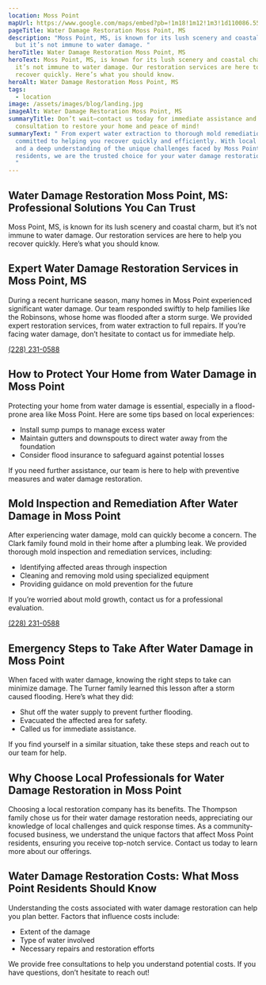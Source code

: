```yaml
---
location: Moss Point
mapUrl: https://www.google.com/maps/embed?pb=!1m18!1m12!1m3!1d110086.55251644987!2d-88.62110164983407!3d30.43029669331042!2m3!1f0!2f0!3f0!3m2!1i1024!2i768!4f13.1!3m3!1m2!1s0x889be962e8d2d093%3A0x8c35ede072382363!2sMoss%20Point%2C%20MS%2C%20USA!5e0!3m2!1sen!2sph!4v1728889207132!5m2!1sen!2sph
pageTitle: Water Damage Restoration Moss Point, MS
description: "Moss Point, MS, is known for its lush scenery and coastal charm,
  but it’s not immune to water damage. "
heroTitle: Water Damage Restoration Moss Point, MS
heroText: Moss Point, MS, is known for its lush scenery and coastal charm, but
  it’s not immune to water damage. Our restoration services are here to help you
  recover quickly. Here’s what you should know.
heroAlt: Water Damage Restoration Moss Point, MS
tags:
  - location
image: /assets/images/blog/landing.jpg
imageAlt: Water Damage Restoration Moss Point, MS
summaryTitle: Don’t wait—contact us today for immediate assistance and a free
  consultation to restore your home and peace of mind!
summaryText: " From expert water extraction to thorough mold remediation, we are
  committed to helping you recover quickly and efficiently. With local expertise
  and a deep understanding of the unique challenges faced by Moss Point
  residents, we are the trusted choice for your water damage restoration needs.
  "
---
```

## Water Damage Restoration Moss Point, MS: Professional Solutions You Can Trust

Moss Point, MS, is known for its lush scenery and coastal charm, but it’s not immune to water damage. Our restoration services are here to help you recover quickly. Here’s what you should know.

## Expert Water Damage Restoration Services in Moss Point, MS

During a recent hurricane season, many homes in Moss Point experienced significant water damage. Our team responded swiftly to help families like the Robinsons, whose home was flooded after a storm surge. We provided expert restoration services, from water extraction to full repairs. If you’re facing water damage, don’t hesitate to contact us for immediate help.

[(228) 231-0588](tel:2282310588)

## How to Protect Your Home from Water Damage in Moss Point

Protecting your home from water damage is essential, especially in a flood-prone area like Moss Point. Here are some tips based on local experiences:

* Install sump pumps to manage excess water
* Maintain gutters and downspouts to direct water away from the foundation
* Consider flood insurance to safeguard against potential losses

If you need further assistance, our team is here to help with preventive measures and water damage restoration.

## Mold Inspection and Remediation After Water Damage in Moss Point

After experiencing water damage, mold can quickly become a concern. The Clark family found mold in their home after a plumbing leak. We provided thorough mold inspection and remediation services, including:

* Identifying affected areas through inspection
* Cleaning and removing mold using specialized equipment
* Providing guidance on mold prevention for the future

If you’re worried about mold growth, contact us for a professional evaluation.

[(228) 231-0588](tel:2282310588)

## Emergency Steps to Take After Water Damage in Moss Point

When faced with water damage, knowing the right steps to take can minimize damage. The Turner family learned this lesson after a storm caused flooding. Here’s what they did:

* Shut off the water supply to prevent further flooding.
* Evacuated the affected area for safety.
* Called us for immediate assistance.

If you find yourself in a similar situation, take these steps and reach out to our team for help.

## Why Choose Local Professionals for Water Damage Restoration in Moss Point

Choosing a local restoration company has its benefits. The Thompson family chose us for their water damage restoration needs, appreciating our knowledge of local challenges and quick response times. As a community-focused business, we understand the unique factors that affect Moss Point residents, ensuring you receive top-notch service. Contact us today to learn more about our offerings.

## Water Damage Restoration Costs: What Moss Point Residents Should Know

Understanding the costs associated with water damage restoration can help you plan better. Factors that influence costs include:

* Extent of the damage
* Type of water involved
* Necessary repairs and restoration efforts

We provide free consultations to help you understand potential costs. If you have questions, don’t hesitate to reach out!
